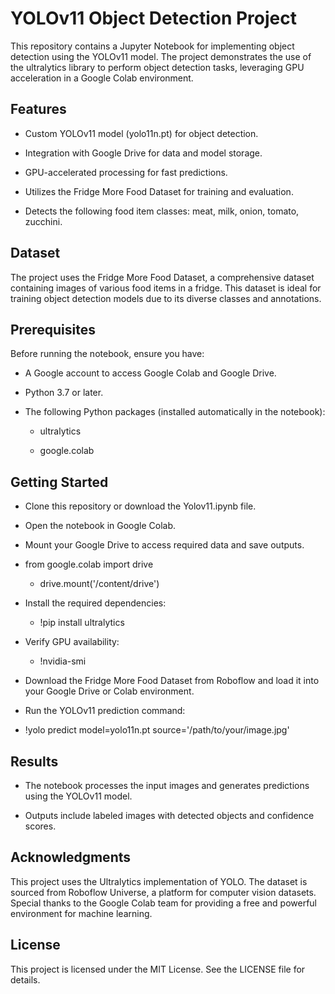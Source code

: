# YOLOv11 Object Detection Project

This repository contains a Jupyter Notebook for implementing object detection using the YOLOv11 model. The project demonstrates the use of the ultralytics library to perform object detection tasks, leveraging GPU acceleration in a Google Colab environment.

## Features

- Custom YOLOv11 model (yolo11n.pt) for object detection.

- Integration with Google Drive for data and model storage.

- GPU-accelerated processing for fast predictions.

- Utilizes the Fridge More Food Dataset for training and evaluation.

- Detects the following food item classes: meat, milk, onion, tomato, zucchini.

## Dataset

The project uses the Fridge More Food Dataset, a comprehensive dataset containing images of various food items in a fridge. This dataset is ideal for training object detection models due to its diverse classes and annotations.

## Prerequisites

Before running the notebook, ensure you have:

- A Google account to access Google Colab and Google Drive.

- Python 3.7 or later.

- The following Python packages (installed automatically in the notebook):

   - ultralytics

   -  google.colab

## Getting Started

- Clone this repository or download the Yolov11.ipynb file.

- Open the notebook in Google Colab.

- Mount your Google Drive to access required data and save outputs.

- from google.colab import drive
  - drive.mount('/content/drive')

- Install the required dependencies:

  - !pip install ultralytics

- Verify GPU availability:

  - !nvidia-smi

- Download the Fridge More Food Dataset from Roboflow and load it into your Google Drive or Colab environment.

- Run the YOLOv11 prediction command:

- !yolo predict model=yolo11n.pt source='/path/to/your/image.jpg'

## Results

- The notebook processes the input images and generates predictions using the YOLOv11 model.

- Outputs include labeled images with detected objects and confidence scores.

## Acknowledgments

This project uses the Ultralytics implementation of YOLO. The dataset is sourced from Roboflow Universe, a platform for computer vision datasets. Special thanks to the Google Colab team for providing a free and powerful environment for machine learning.

## License

This project is licensed under the MIT License. See the LICENSE file for details.
